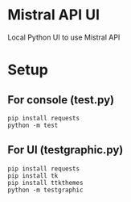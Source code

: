 # Mistral API UI
 Local Python UI to use Mistral API

 # Setup

 ## For console (test.py)

```
pip install requests
python -m test
```

 ## For UI (testgraphic.py)
 ```
 pip install requests
 pip install tk
 pip install ttkthemes
 python -m testgraphic
 ```
